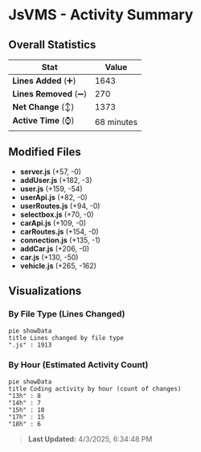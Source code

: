 # JsVMS - Activity Summary 

## Overall Statistics

| Stat                   | Value                                                             |
| ---------------------- | ----------------------------------------------------------------- |
| **Lines Added** (➕)   | 1643                                          |
| **Lines Removed** (➖) | 270                                        |
| **Net Change** (↕)    | 1373                |
| **Active Time** (⌚)   | 68 minutes |


## Modified Files
- **server.js** (+57, -0)
- **addUser.js** (+182, -3)
- **user.js** (+159, -54)
- **userApi.js** (+82, -0)
- **userRoutes.js** (+94, -0)
- **selectbox.js** (+70, -0)
- **carApi.js** (+109, -0)
- **carRoutes.js** (+154, -0)
- **connection.js** (+135, -1)
- **addCar.js** (+206, -0)
- **car.js** (+130, -50)
- **vehicle.js** (+265, -162)

## Visualizations

### By File Type (Lines Changed)

```mermaid
pie showData
title Lines changed by file type
".js" : 1913
```

### By Hour (Estimated Activity Count)

```mermaid
pie showData
title Coding activity by hour (count of changes)
"13h" : 8
"14h" : 7
"15h" : 10
"17h" : 15
"18h" : 6
```


> **Last Updated:** 4/3/2025, 6:34:48 PM